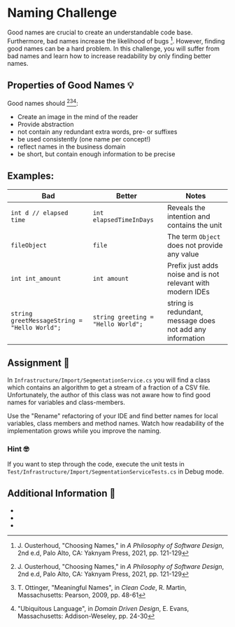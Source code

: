 # Naming Challenge

Good names are crucial to create an understandable code base. Furthermore, bad names increase the likelihood of bugs [^1]. However, finding good names can be a hard problem. In this challenge, you will suffer from bad names and learn how to increase readability by only finding better names.

## Properties of Good Names 💡

Good names should [^1][^2][^3]:

- Create an image in the mind of the reader
- Provide abstraction
- not contain any redundant extra words, pre- or suffixes
- be used consistently (one name per concept!)
- reflect names in the business domain
- be short, but contain enough information to be precise

## Examples:

| Bad                                          | Better                             | Notes                                                      |
| -------------------------------------------- |------------------------------------| ---------------------------------------------------------- |
| `int d // elapsed time`                      | `int elapsedTimeInDays`            | Reveals the intention and contains the unit               |
| `fileObject`                                 | `file`                             | The term `Object` does not provide any value               |
| `int int_amount`                             | `int amount`                       | Prefix just adds noise and is not relevant with modern IDEs |
| `string greetMessageString = "Hello World";` | `string greeting = "Hello World";` | string is redundant, message does not add any information  |

## Assignment 🎯

In `Infrastructure/Import/SegmentationService.cs` you will find a class which contains an algorithm to get a stream of a fraction of a CSV file. Unfortunately, the author of this class was not aware how to find good names for variables and class-members.

Use the "Rename" refactoring of your IDE and find better names for local variables, class members and method names. Watch how readability of the implementation grows while you improve the naming.

### Hint 🤓
If you want to step through the code, execute the unit tests in `Test/Infrastructure/Import/SegmentationServiceTests.cs` in Debug mode.

## Additional Information 📗
- [^1]: J. Ousterhoud, "Choosing Names," in _A Philosophy of Software Design_, 2nd e.d, Palo Alto, CA: Yaknyam Press, 2021, pp. 121-129
- [^2]: T. Ottinger, "Meaningful Names", in _Clean Code_, R. Martin, Massachusetts: Pearson, 2009, pp. 48-61
- [^3]: "Ubiquitous Language", in _Domain Driven Design_, E. Evans, Massachusetts: Addison-Weseley, pp. 24-30